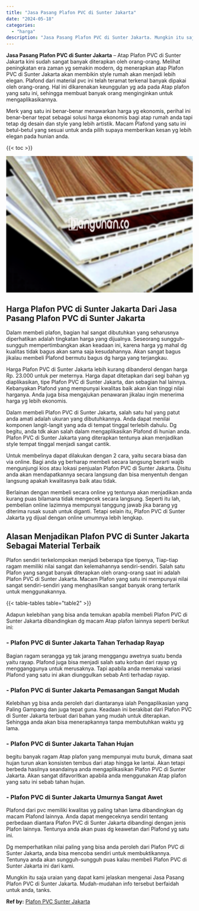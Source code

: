 ```yaml
---
title: "Jasa Pasang Plafon PVC di Sunter Jakarta"
date: "2024-05-18"
categories: 
  - "harga"
description: "Jasa Pasang Plafon PVC di Sunter Jakarta. Mungkin itu saja uraian yang dapat kami jelaskan mengenai Jasa Pasang Plafon PVC di Sunter Jakarta. Mudah-mudahan i..."
---
```


**Jasa Pasang Plafon PVC di Sunter Jakarta** – Atap Plafon PVC di Sunter Jakarta kini sudah sangat banyak diterapkan oleh orang-orang. Melihat peningkatan era zaman yg semakin modern, dg menerapkan atap Plafon PVC di Sunter Jakarta akan membikin style rumah akan menjadi lebih elegan. Plafond dari material pvc ini telah teramat terkenal banyak dipakai oleh orang-orang. Hal ini dikarenakan keunggulan yg ada pada Atap plafon yang satu ini, sehingga membuat banyak orang menginginkan untuk mengaplikasikannya.

Merk yang satu ini benar-benar menawarkan harga yg ekonomis, perihal ini benar-benar tepat sebagai solusi harga ekonomis bagi atap rumah anda tapi tetap dg desain dan style yang lebih artistik. Macam Plafond yang satu ini betul-betul yang sesuai untuk anda pilih supaya memberikan kesan yg lebih elegan pada hunian anda.

{{< toc >}}

![Jasa Pasang Plafon PVC di Sunter Jakarta](/images/flafond-pvc-murah12.png)

## Harga Plafon PVC di Sunter Jakarta Dari Jasa Pasang Plafon PVC di Sunter Jakarta

Dalam membeli plafon, bagian hal sangat dibutuhkan yang seharusnya diperhatikan adalah tingkatan harga yang dijualnya. Seseorang sungguh-sungguh mempertimbangkan akan keadaan ini, karena harga yg mahal dg kualitas tidak bagus akan sama saja kesudahannya. Akan sangat bagus jikalau membeli Plafond bermutu bagus dg harga yang terjangkau.

Harga Plafon PVC di Sunter Jakarta lebih kurang dibanderol dengan harga Rp. 23.000 untuk per meternya. Harga dapat ditetapkan dari segi bahan yg diaplikasikan, tipe Plafon PVC di Sunter Jakarta, dan sebagian hal lainnya. Kebanyakan Plafond yang mempunyai kwalitas baik akan kian tinggi nilai harganya. Anda juga bisa mengajukan penawaran jikalau ingin menerima harga yg lebih ekonomis.

Dalam membeli Plafon PVC di Sunter Jakarta, salah satu hal yang patut anda amati adalah ukuran yang dibutuhkannya. Anda dapat menilai komponen langit-langit yang ada di tempat tinggal terlebih dahulu. Dg begitu, anda tdk akan salah dalam mengaplikasikan Plafond di hunian anda. Plafon PVC di Sunter Jakarta yang diterapkan tentunya akan menjadikan style tempat tinggal menjadi sangat cantik.

Untuk membelinya dapat dilakukan dengan 2 cara, yaitu secara biasa dan via online. Bagi anda yg berharap membeli secara langsung berarti wajib mengunjungi kios atau lokasi penjualan Plafon PVC di Sunter Jakarta. Disitu anda akan mendapatkannya secara langsung dan bisa menyentuh dengan langsung apakah kwalitasnya baik atau tidak.

Berlainan dengan membeli secara online yg tentunya akan menjadikan anda kurang puas bilamana tidak mengecek secara langsung. Seperti itu lah, pembelian online lazimnya mempunyai tanggung jawab jika barang yg diterima rusak susah untuk diganti. Tetapi selain itu, Plafon PVC di Sunter Jakarta yg dijual dengan online umumnya lebih lengkap.

## Alasan Menjadikan Plafon PVC di Sunter Jakarta Sebagai Material Terbaik

Plafon sendiri terkelompokan menjadi beberapa tipe tipenya, Tiap-tiap ragam memiliki nilai sangat dan kelemahannya sendiri-sendiri. Salah satu Plafon yang sangat banyak diterapkan oleh orang-orang saat ini adalah Plafon PVC di Sunter Jakarta. Macam Plafon yang satu ini mempunyai nilai sangat sendiri-sendiri yang menghasilkan sangat banyak orang tertarik untuk menggunakannya.

{{< table-tables table="table2" >}}

Adapun kelebihan yang bisa anda temukan apabila membeli Plafon PVC di Sunter Jakarta dibandingkan dg macam Atap plafon lainnya seperti berikut ini:

### \- Plafon PVC di Sunter Jakarta Tahan Terhadap Rayap

Bagian ragam serangga yg tak jarang menggangu awetnya suatu benda yaitu rayap. Plafond juga bisa menjadi salah satu korban dari rayap yg mengganggunya untuk merusaknya. Tapi apabila anda memakai variasi Plafond yang satu ini akan diunggulkan sebab Anti terhadap rayap.

### \- Plafon PVC di Sunter Jakarta Pemasangan Sangat Mudah

Kelebihan yg bisa anda peroleh dari diantaranya ialah Pengaplikasian yang Paling Gampang dan juga tepat guna. Keadaan ini berakibat dari Plafon PVC di Sunter Jakarta terbuat dari bahan yang mudah untuk diterapkan. Sehingga anda akan bisa menerapkannya tanpa membutuhkan waktu yg lama.

### \- Plafon PVC di Sunter Jakarta Tahan Hujan

begitu banyak ragam Atap plafon yang mempunyai mutu buruk, dimana saat hujan turun akan konsisten tembus dari atap hingga ke lantai. Akan tetapi berbeda hasilnya seandainya anda mengaplikasikan Plafon PVC di Sunter Jakarta. Akan sangat difavoritkan apabila anda menggunakan Atap plafon yang satu ini sebab tahan hujan.

### \- Plafon PVC di Sunter Jakarta Umurnya Sangat Awet

Plafond dari pvc memiliki kwalitas yg paling tahan lama dibandingkan dg macam Plafond lainnya. Anda dapat mengeceknya sendiri tentang perbedaan diantara Plafon PVC di Sunter Jakarta dibandingi dengan jenis Plafon lainnya. Tentunya anda akan puas dg keawetan dari Plafond yg satu ini.

Dg memperhatikan nilai paling yang bisa anda peroleh dari Plafon PVC di Sunter Jakarta, anda bisa mencoba sendiri untuk membuktikannya. Tentunya anda akan sungguh-sungguh puas kalau membeli Plafon PVC di Sunter Jakarta ini dari kami.

Mungkin itu saja uraian yang dapat kami jelaskan mengenai Jasa Pasang Plafon PVC di Sunter Jakarta. Mudah-mudahan info tersebut berfaidah untuk anda, tanks.

**Ref by:** [Plafon PVC Sunter Jakarta](https://id.wikipedia.org/wiki/Plafon)
